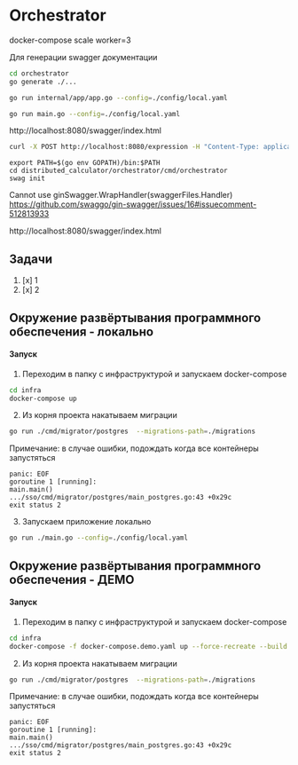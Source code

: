 # Orchestrator

docker-compose scale worker=3

Для генерации swagger документации
``` bash 
cd orchestrator
go generate ./...
```

``` bash 
go run internal/app/app.go --config=./config/local.yaml
```
``` bash 
go run main.go --config=./config/local.yaml
```

http://localhost:8080/swagger/index.html


``` bash 
curl -X POST http://localhost:8080/expression -H "Content-Type: application/json" -d '{"expression": "2*2+3"}'
``` 

``` 
export PATH=$(go env GOPATH)/bin:$PATH
cd distributed_calculator/orchestrator/cmd/orchestrator
swag init
``` 

Cannot use ginSwagger.WrapHandler(swaggerFiles.Handler)
https://github.com/swaggo/gin-swagger/issues/16#issuecomment-512813933

http://localhost:8080/swagger/index.html



## Задачи 
1. [x] 1
2. [x] 2


## Окружение развёртывания программного обеспечения - локально

#### Запуск
1. Переходим в папку с инфраструктурой и запускаем docker-compose
``` bash 
cd infra
docker-compose up
```

2. Из корня проекта накатываем миграции
```bash
go run ./cmd/migrator/postgres  --migrations-path=./migrations 
```
Примечание: в случае ошибки, подождать когда все контейнеры запустяться
```
panic: EOF
goroutine 1 [running]:
main.main()
.../sso/cmd/migrator/postgres/main_postgres.go:43 +0x29c
exit status 2
```
3. Запускаем приложение локально
```bash
go run ./main.go --config=./config/local.yaml
```

## Окружение развёртывания программного обеспечения - ДЕМО

#### Запуск
1. Переходим в папку с инфраструктурой и запускаем docker-compose 
``` bash 
cd infra
docker-compose -f docker-compose.demo.yaml up --force-recreate --build
```

2. Из корня проекта накатываем миграции
```bash
go run ./cmd/migrator/postgres  --migrations-path=./migrations 
```
Примечание: в случае ошибки, подождать когда все контейнеры запустяться
```
panic: EOF
goroutine 1 [running]:
main.main()
.../sso/cmd/migrator/postgres/main_postgres.go:43 +0x29c
exit status 2
```


